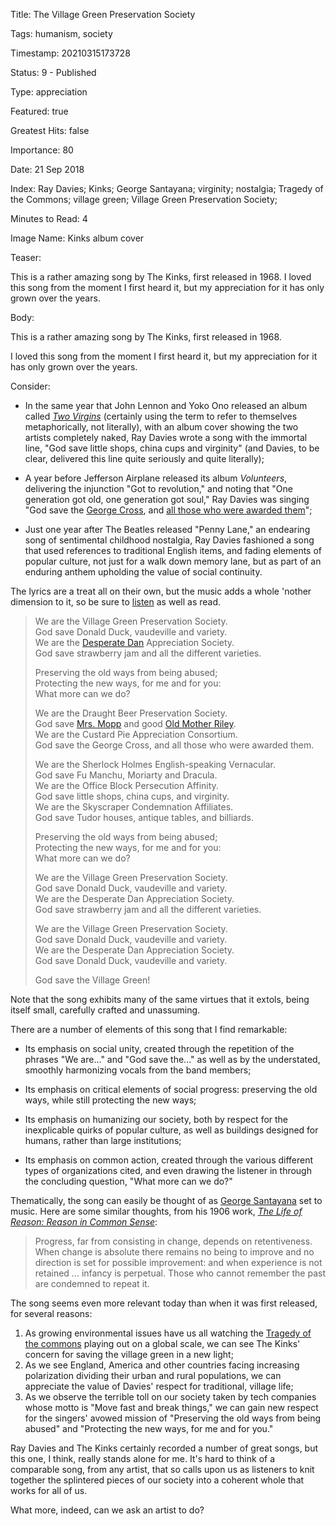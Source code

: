 Title:  The Village Green Preservation Society

Tags:   humanism, society

Timestamp: 20210315173728

Status: 9 - Published

Type:   appreciation

Featured: true

Greatest Hits: false

Importance: 80

Date:   21 Sep 2018

Index:  Ray Davies; Kinks; George Santayana; virginity; nostalgia; Tragedy of the Commons; village green; Village Green Preservation Society; 

Minutes to Read: 4

Image Name: Kinks album cover

Teaser: 

This is a rather amazing song by The Kinks, first released in 1968. I loved this song from the moment I first heard it, but my appreciation for it has only grown over the years. 


Body: 

This is a rather amazing song by The Kinks, first released in 1968.

I loved this song from the moment I first heard it, but my appreciation for it has only grown over the years. 

Consider:

* In the same year that John Lennon and Yoko Ono released an album called [*Two Virgins*](https://en.wikipedia.org/wiki/Unfinished_Music_No._1:_Two_Virgins) (certainly using the term to refer to themselves metaphorically, not literally), with an album cover showing the two artists completely naked, Ray Davies wrote a song with the immortal line, "God save little shops, china cups and virginity" (and Davies, to be clear,  delivered this line quite seriously and quite literally); 

* A year before Jefferson Airplane released its album *Volunteers*, delivering the injunction "Got to revolution," and noting that "One generation got old, one generation got soul," Ray Davies was singing "God save the [George Cross](https://en.wikipedia.org/wiki/George_Cross), and [all those who were awarded them](https://en.wikipedia.org/wiki/List_of_George_Cross_recipients)";

* Just one year after The Beatles released "Penny Lane," an endearing song of sentimental childhood nostalgia, Ray Davies fashioned a song that used references to traditional English items, and fading elements of popular culture, not just for a walk down memory lane, but as part of an enduring anthem upholding the value of social continuity. 

The lyrics are a treat all on their own, but the music adds a whole 'nother dimension to it, so be sure to [listen][apple] as well as read. 

> We are the Village Green Preservation Society.  
> God save Donald Duck, vaudeville and variety.  
> We are the [Desperate Dan][dan] Appreciation Society.  
> God save strawberry jam and all the different varieties.
>  
> Preserving the old ways from being abused;  
> Protecting the new ways, for me and for you:  
> What more can we do?  
> 
> We are the Draught Beer Preservation Society.  
> God save [Mrs. Mopp][mopp] and good [Old Mother Riley][Riley].  
> We are the Custard Pie Appreciation Consortium.  
> God save the George Cross, and all those who were awarded them.  
>  
> We are the Sherlock Holmes English-speaking Vernacular.  
> God save Fu Manchu, Moriarty and Dracula.  
> We are the Office Block Persecution Affinity.  
> God save little shops, china cups, and virginity.  
> We are the Skyscraper Condemnation Affiliates.  
> God save Tudor houses, antique tables, and billiards.
>   
> Preserving the old ways from being abused;  
> Protecting the new ways, for me and for you:  
> What more can we do?  
> 
> We are the Village Green Preservation Society.  
> God save Donald Duck, vaudeville and variety.  
> We are the Desperate Dan Appreciation Society.  
> God save strawberry jam and all the different varieties.  
>   
> We are the Village Green Preservation Society.  
> God save Donald Duck, vaudeville and variety.  
> We are the Desperate Dan Appreciation Society.  
> God save Donald Duck, vaudeville and variety.
>   
> God save the Village Green!  

Note that the song exhibits many of the same virtues that it extols, being itself small, carefully crafted and unassuming. 

There are a number of elements of this song that I find remarkable:

* Its emphasis on social unity, created through the repetition of the phrases "We are..." and "God save the..." as well as by the understated, smoothly harmonizing vocals from the band members;

* Its emphasis on critical elements of social progress: preserving the old ways, while still protecting the new ways;

* Its emphasis on humanizing our society, both by respect for the inexplicable quirks of popular culture, as well as buildings designed for humans, rather than large institutions;

* Its emphasis on common action, created through the various different types of organizations cited, and even drawing the listener in through the concluding question, "What more can we do?"

Thematically, the song can easily be thought of as [George Santayana][san] set to music. Here are some similar thoughts, from his 1906 work, [*The Life of Reason: Reason in Common Sense*][reason]:    
 
> Progress, far from consisting in change, depends on retentiveness. When change is absolute there remains no being to improve and no direction is set for possible improvement: and when experience is not retained ... infancy is perpetual. Those who cannot remember the past are condemned to repeat it.

The song seems even more relevant today than when it was first released, for several reasons:

1. As growing environmental issues have us all watching the [Tragedy of the commons][totc] playing out on a global scale, we can see The Kinks' concern for saving the village green in a new light;
2. As we see England, America and other countries facing increasing polarization dividing their urban and rural populations, we can appreciate the value of Davies' respect for traditional, village life;
3. As we observe the terrible toll on our society taken by tech companies whose motto is "Move fast and break things," we can gain new respect for the singers' avowed mission of "Preserving the old ways from being abused" and "Protecting the new ways, for me and for you."

Ray Davies and The Kinks certainly recorded a number of great songs, but this one, I think, really stands alone for me. It's hard to think of a comparable song, from any artist, that so calls upon us as listeners to knit together the splintered pieces of our society into a coherent whole that works for all of us. 

What more, indeed, can we ask an artist to do?

[apple]: https://itunes.apple.com/us/album/the-village-green-preservation-society/1142638349?i=1142638545

[dan]: https://en.wikipedia.org/wiki/Desperate_Dan

[mopp]: https://en.wikipedia.org/wiki/It%27s_That_Man_Again

[Riley]: https://en.wikipedia.org/wiki/Old_Mother_Riley

[san]: https://en.wikipedia.org/wiki/George_Santayana

[reason]: https://amzn.to/2NW369m

[totc]: https://en.wikipedia.org/wiki/Tragedy_of_the_commons
